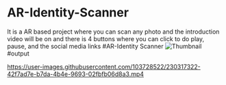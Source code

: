 # AR-Identity-Scanner
It is a AR based project where you can scan any photo and the introduction video will be on and there is 4 buttons where you can click to do play, pause, and the social media links 
#AR-Identity Scanner
![Thumbnail](https://user-images.githubusercontent.com/103728522/230317243-f421b2c5-dee1-476a-befa-ae61bc4ae46b.png)
#output


https://user-images.githubusercontent.com/103728522/230317322-42f7ad7e-b7da-4b4e-9693-02fbfb06d8a3.mp4


